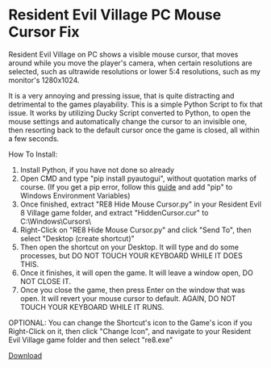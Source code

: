 # Resident Evil Village PC Mouse Cursor Fix
Resident Evil Village on PC shows a visible mouse cursor, that moves around while you move the player's camera, when certain resolutions are selected, such as ultrawide resolutions or lower 5:4 resolutions, such as my monitor's 1280x1024.



It is a very annoying and pressing issue, that is quite distracting and detrimental to the games playability. This is a simple Python Script to fix that issue. It works by utilizing Ducky Script converted to Python, to open the mouse settings and automatically change the cursor to an invisible one, then resorting back to the default cursor once the game is closed, all within a few seconds.

How To Install:
1. Install Python, if you have not done so already
2. Open CMD and type "pip install pyautogui", without quotation marks of course. (If you get a pip error, follow this [guide](https://www.activestate.com/resources/quick-reads/how-to-install-pip-on-windows/#:~:text=One%20of%20the%20most%20common,the%20command%20to%20launch%20it.) and add "pip" to Windows Environment Variables)
3. Once finished, extract "RE8 Hide Mouse Cursor.py" in your Resident Evil 8 Village game folder,
   and extract "HiddenCursor.cur" to C:\Windows\Cursors\
4. Right-Click on "RE8 Hide Mouse Cursor.py" and click "Send To", then select "Desktop (create shortcut)"
5. Then open the shortcut on your Desktop. It will type and do some processes, but DO NOT TOUCH YOUR KEYBOARD WHILE IT DOES THIS.
6. Once it finishes, it will open the game. It will leave a window open, DO NOT CLOSE IT.
7. Once you close the game, then press Enter on the window that was open. It will revert your mouse cursor to default. AGAIN, DO NOT TOUCH YOUR KEYBOARD WHILE IT RUNS.

OPTIONAL:
You can change the Shortcut's icon to the Game's icon if you Right-Click on it, then click "Change Icon",
and navigate to your Resident Evil Village game folder and then select "re8.exe"

[Download](https://github.com/WIFIDarthMaul/Resident-Evil-Village-PC-Mouse-Cursor-Fix/raw/main/RE8%20Village%20Mouse%20Cursor%20Fix.zip)
